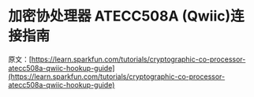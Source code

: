 # 加密协处理器 ATECC508A (Qwiic)连接指南

原文：[https://learn.sparkfun.com/tutorials/cryptographic-co-processor-atecc508a-qwiic-hookup-guide](https://learn.sparkfun.com/tutorials/cryptographic-co-processor-atecc508a-qwiic-hookup-guide)